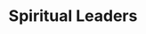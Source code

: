 ---
title: Spiritual Leaders
heroQuote: Education is the most powerful weapon which you can use to change the world.
hero_Quote_Cite: Nelson Mandela
hero_image: /images/couple.webp
bookCover_image: /images/programs/PastorTrainingBook.webp
curriculumSprite_image: /images/sprites/sprite-churchLeaders.webp
id: 2
objective_markdown: >-
  Paragraph describing the objective for this program. For example - when you
  have completed this program you will be able to…
motivation: >-
  Spiritual Leaders are not only leading at their places of worship, but also in
  their communities in general. Therefor, they must be trained to serve
  effectively as agents of change.
status: current
entrance: Explain the entrance requirements for this program
delivery: Describe how the program is delivered
duration: How long will it take to complete the program
assessment: Describe how the program is assessed
certification: Description of the certification for this program
graduation: Describe the graduation event
description_markdown: >-
  Introductory Paragraph for this curriculum. Sapien iusto curae porttitor
  facilisis odio quaerat felis? Cursus sagittis facilisi lorem qui voluptatibus,
  aliquam. Felis tortor deleniti ac\! Feugiat auctor exercitation sequi, cum
  feugiat, eiusmod, pretium.
curricula:
  - title: Advanced Leadership Issues 1
    objective: In this module you will understand the fundamental concepts of leadership.
    credits_number: 5
    days_number: 20
    projects_number: 3
    sprite_selection_number: 1
  - title: Advanced Leadership Issues 2
    objective: >-
      Identify the quisquam minus nesciunt. Mattis tempore laboris odio pede
      possimus elit.
    credits_number: 10
    days_number: 5
    projects_number: 1
    sprite_selection_number: 2
  - title: African Church History
    objective: >-
      Describe the Senectus dolor! Id exercitation a eaque primis earum porta
      mus.
    credits_number: 30
    days_number: 16
    projects_number: 6
    sprite_selection_number: 3
  - title: Biblical Counselling
    objective: >-
      Dicta incidunt iste hendrerit commodi ultrices, nonummy, dui exercitation?
      Mauris.
    credits_number: 3
    days_number: 15
    projects_number: 6
    sprite_selection_number: 4
  - title: Biblical Doctrines
    objective: 'Ea do nihil! Reprehenderit. Mi dolor litora, habitasse. Perferendis velit.'
    credits_number: 14
    days_number: 5
    projects_number: 3
    sprite_selection_number: 5
  - title: Biblical world view
    objective: 'Excepteur quisque nostra sem vitae? Tempora vel varius, quos eiusmod.'
    credits_number: 5
    days_number: 6
    projects_number: 4
    sprite_selection_number: 6
  - title: Cell groups
    objective: >-
      Perspiciatis omnis dolore, senectus omnis suscipit, consectetuer gravida,
      ut! Ultrices.
    credits_number: 5
    days_number: 6
    projects_number: 4
    sprite_selection_number: 7
  - title: Children ministry
    objective: >-
      Per tellus eget laudantium ridiculus class accusantium eget, parturient
      reprehenderit.
    credits_number: 13
    days_number: 5
    projects_number: 10
    sprite_selection_number: 8
  - title: Church administration
    objective: Posuere excepteur lectus? Nunc cumque soluta vitae rem turpis feugiat.
    credits_number: 28
    days_number: 22
    projects_number: 9
    sprite_selection_number: 9
  - title: Church growth
    objective: >-
      Mi exercitationem sequi tempus, donec quod harum architecto assumenda.
      Nulla.
    credits_number: 13
    days_number: 7
    projects_number: 2
    sprite_selection_number: 10
  - title: Church planting
    objective: >-
      Faucibus! Felis accumsan! Praesentium sociis? Suspendisse! Felis interdum
      labore! Dicta.
    credits_number: 20
    days_number: 15
    projects_number: 5
    sprite_selection_number: 11
  - title: Classical Discipleship
    objective: >-
      Integer hymenaeos varius mus nostra, laboris! Etiam? Accusantium.
      Voluptates parturient.
    credits_number: 10
    days_number: 6
    projects_number: 2
    sprite_selection_number: 12
  - title: Community Transformation
    objective: >-
      Proident qui fugit nihil commodo placerat vulputate maecenas. Netus,
      omnis.
    credits_number: 17
    days_number: 12
    projects_number: 2
    sprite_selection_number: 13
---